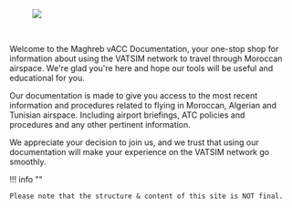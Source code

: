 
<figure class="image image_resized" style="width:100%;"><img src="https://cdn.discordapp.com/attachments/1043977354164306062/1115022450825105418/Maghreb_vACC_1_copy.png"></figure>
<br>

Welcome to the Maghreb vACC Documentation, your one-stop shop for information about using the VATSIM network to travel through Moroccan airspace. We're glad you're here and hope our tools will be useful and educational for you.

Our documentation is made to give you access to the most recent information and procedures related to flying in Moroccan, Algerian and Tunisian airspace. Including airport briefings, ATC policies and procedures and any other pertinent information.

We appreciate your decision to join us, and we trust that using our documentation will make your experience on the VATSIM network go smoothly.

!!! info ""

    Please note that the structure & content of this site is NOT final.